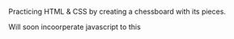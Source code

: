 Practicing HTML & CSS by creating a chessboard with its pieces.

Will soon incoorperate javascript to this